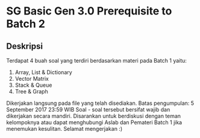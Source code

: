 # SG Basic Gen 3.0 Prerequisite to Batch 2

## Deskripsi
Terdapat 4 buah soal yang terdiri berdasarkan materi pada Batch 1 yaitu:

1. Array, List & Dictionary
2. Vector Matrix
3. Stack & Queue
4. Tree & Graph

Dikerjakan langsung pada file yang telah disediakan. Batas pengumpulan: 5 September 2017 23:59 WIB
Soal - soal tersebut bersifat wajib dan dikerjakan secara mandiri. Disarankan untuk berdiskusi dengan teman kelompoknya atau dapat menghubungi Aslab dan Pemateri Batch 1 jika menemukan kesulitan. Selamat mengerjakan :)

<br />
